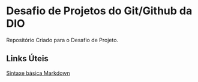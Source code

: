 # Desafio de Projetos do Git/Github da DIO
Repositório Criado para o Desafio de Projeto.

## Links Úteis
[Sintaxe básica Markdown](https://www.markdownguide.org/)
